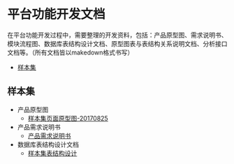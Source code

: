 平台功能开发文档
=============
在平台功能开发过程中，需要整理的开发资料，包括：产品原型图、需求说明书、模块流程图、数据库表结构设计文档、原型图表与表结构关系说明文档、分析接口文档等。（所有文档皆以makedown格式书写）

* [样本集](#user-content-样本集)

## 样本集

* 产品原型图
  - [样本集页面原型图-20170825](sample_base/样本集原型图-20170825.7z)
* 产品需求说明书
  + [产品需求说明书](sample_base/样本集产品需求说明书)
* 数据库表结构设计文档
  + [样本集表结构设计](/devdoc/sample_base/样本集表结构设计)
